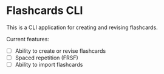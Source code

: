 # Flashcards CLI
This is a CLI application for creating and revising flashcards.

Current features:
 - [ ] Ability to create or revise flashcards
 - [ ] Spaced repetition (FRSF)
 - [ ] Ability to import flashcards